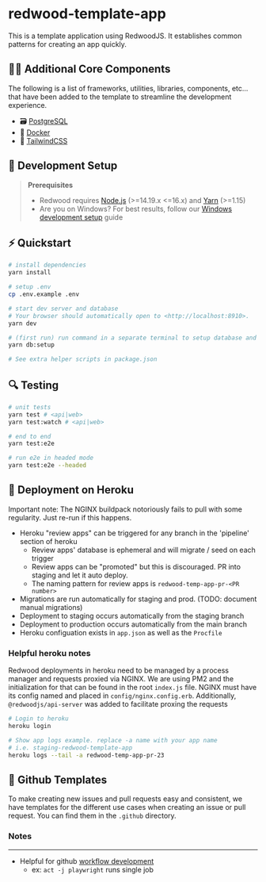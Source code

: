 # redwood-template-app

This is a template application using RedwoodJS. It establishes common patterns for creating an app quickly.

## 🧑‍💻 Additional Core Components

The following is a list of frameworks, utilities, libraries, components, etc... that have been added to the template to streamline the development experience.

- 🗃️ [PostgreSQL](https://www.postgresql.org/)
- 🚢 [Docker](https://www.docker.com/)
- 💄 [TailwindCSS](https://tailwindcss.com/)

## 🧱 Development Setup

> **Prerequisites**
>
> - Redwood requires [Node.js](https://nodejs.org/en/) (>=14.19.x <=16.x) and [Yarn](https://yarnpkg.com/) (>=1.15)
> - Are you on Windows? For best results, follow our [Windows development setup](https://redwoodjs.com/docs/how-to/windows-development-setup) guide

## ⚡️ Quickstart

```bash
# install dependencies
yarn install

# setup .env
cp .env.example .env

# start dev server and database
# Your browser should automatically open to <http://localhost:8910>.
yarn dev

# (first run) run command in a separate terminal to setup database and seed data
yarn db:setup

# See extra helper scripts in package.json

```

## 🔍 Testing

```bash
# unit tests
yarn test # <api|web>
yarn test:watch # <api|web>

# end to end
yarn test:e2e

# run e2e in headed mode
yarn test:e2e --headed
```

## 🚀 Deployment on Heroku

Important note: The NGINX buildpack notoriously fails to pull with some regularity. Just re-run if this happens.

- Heroku "review apps" can be triggered for any branch in the 'pipeline' section of heroku
  - Review apps' database is ephemeral and will migrate / seed on each trigger
  - Review apps can be "promoted" but this is discouraged. PR into staging and let it auto deploy.
  - The naming pattern for review apps is `redwood-temp-app-pr-<PR number>`
- Migrations are run automatically for staging and prod. (TODO: document manual migrations)
- Deployment to staging occurs automatically from the staging branch
- Deployment to production occurs automatically from the main branch
- Heroku configuation exists in `app.json` as well as the `Procfile`

### Helpful heroku notes

Redwood deployments in heroku need to be managed by a process manager and requests proxied via NGINX. We are using PM2 and the initialization for that can be found in the root `index.js` file.
NGINX must have its config named and placed in `config/nginx.config.erb`.
Additionally, `@redwoodjs/api-server` was added to facilitate proxing the requests

```bash
# Login to heroku
heroku login

# Show app logs example. replace -a name with your app name
# i.e. staging-redwood-template-app
heroku logs --tail -a redwood-temp-app-pr-23

```

## 📄 Github Templates

To make creating new issues and pull requests easy and consistent, we have templates for the different use cases when creating an issue or pull request. You can find them in the `.github` directory.

### Notes

---

- Helpful for github [workflow development](https://github.com/nektos/act)
  - ex: `act -j playwright` runs single job
